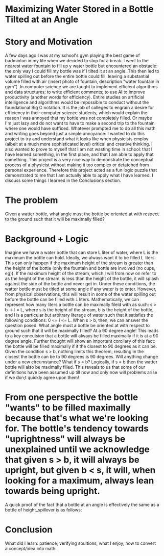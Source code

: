 # Maximizing Water Stored in a Bottle Tilted at an Angle

# Story and Motivation

A few days ago I was at my school's gym playing the best game of badminton in my life when we decided to stop for a break. I went to the nearest water fountain to fill up y water bottle but encountered an obstacle: the only way I could fill my bottle was if I tilted it at an angle. This then led to water spilling out before the entire bottle could fill, leaving a substantial volume filled with air (insert photo of fountain, description "water fountain in gym"). In computer science we are taught to implement efficient algorithms and data structures; to write efficient comments; to use AI to improve productivity (another words for efficiency). Entire studies on artificial intelligence and algorithms would be impossible to conduct without the foundational Big O notation. It is the job of colleges to engrain a desire for efficiency in their computer science students, which would explain the reason I was annoyed that my bottle was not completely filled. Or maybe I'm just lazy and do not want to have to make a second trip to the fountain where one would have sufficed. Whatever prompted me to do all this math and writing goes beyond just a simple annoyance: I wanted to do this project to try and understand what it looks like when physicists employ (albeit at a much more sophisticated level) critical and creative thinking. I also wanted to prove to myself that I am not wasting time in school: that I have learned something, in the first place, and that I am able to apply that something. This project is a very nice way to demonstrate the conceptual process of a physicist without making it too complex or detatched from personal experience. Therefore this project acted as a fun logic puzzle that demonstrated to me that I am actually able to apply what I have learned. I discuss some things I learned in the Conclusions section.

# The problem

Given a watter bottle, what angle must the bottle be oriented at with respect to the ground such that it will be maximally filled?

# Background + Logic

  Imagine we have a water bottle that can store L liter of water, where L is the maximum the bottle can hold. Ideally, we always want it to be filled L liters. This can only happen if the maximum height of the stream is greater than the height of the bottle (only the fountain and bottle are involved (no cups, eg)). If the maximum height of the stream, which I will from now on refer to as the height of the stream, is less than the height of the bottle, it will splash against the side of the bottle and never get in. Under these conditions, the watter bottle must be titled at some angle if any water is to enter. However, from physical observations, this will result in some of the water spilling out before the bottle can be filled with L liters. 
  Mathematically, we can represent how many liters a bottle can be maximally fileld with as such: s > b -> l = L, where s is the height of the stream, b is the height of the bottle, and l is a particular but arbitrary literage of water such that it satisfies the following conditions: 0 <= l <= L. When s > b, then, we can answer the question posed: What angle must a bottle be oriented at with respect to ground such that it will be maximally filled? At a 90 degree angle! This leads to a key conculsion that a bottle will always be filled maximally if it is at a 90 degree angle. Further thought will show an important corollary of this fact: the bottle will be filled maximally if it the closest to 90 degrees as it can be. Given the condition s > b, nothing limits this theorem, resulting in the closest the bottle can be to 90 degrees is 90 degrees.
  Will anything change under a new circumstance? What if s = b? Logically, if s = b then the watter bottle will also be maximally filled. This reveals to us that some of our definitions have been assumed up till now and only now will problems arise if we don;t quickly agree upon them!


# From one perspective the bottle "wants" to be filled maximally because that's what we're looking for. The bottle's tendency towards "uprightness" will always be unexplained until we acknowledge that given s > b, it will always be upright, but given b < s, it will, when looking for a maximum, always lean towards being upright.

A quick proof of the fact that a bottle at an angle is effectively the same as a bottle of height_spillover is as follows:


# Conclusion

What did I learn: patience, verifying soultions, what I enjoy, how to convert a concept/idea into math
